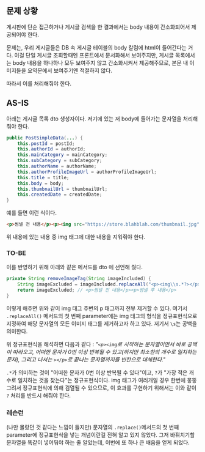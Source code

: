 ## 문제 상황
게시판에 단순 접근하거나 게시글 검색을 한 결과에서는 body 내용이 간소화되어서 제공되어야 한다.

문제는, 우리 게시글들은 DB 속 게시글 테이블의 body 칼럼에 html이 들어간다는 거다. 이걸 단일 게시글 조회할때엔 프론트에서 문서화해서 보여주지만, 게시글 목록에서는 body 내용을 하나하나 모두 보여주지 않고 간소화시켜서 제공해주므로, 본문 내 이미지들을 요약문에서 보여주기엔 적절하지 않다.

따라서 이를 처리해줘야 한다.

## AS-IS
아래는 게시글 목록 dto 생성자이다. 저기에 있는 저 body에 들어가는 문자열을 처리해줘야 한다.
```java
public PostSimpleData(...) {  
    this.postId = postId;  
    this.authorId = authorId;  
    this.mainCategory = mainCategory;  
    this.subCategory = subCategory;  
    this.authorName = authorName;  
    this.authorProfileImageUrl = authorProfileImageUrl;  
    this.title = title;  
    this.body = body;  
    this.thumbnailUrl = thumbnailUrl;  
    this.createdDate = createdDate;  
}
```

예를 들면 이런 식이다.
```html
<p>썸넬 전 내용</p><p><img src="https://store.blahblah.com/thumbnail.jpg"></p><p>썸넬 후 내용</p><p><img src="https://store.blahblah.com/image2.jpg"></p>
```
위 내용에 있는 내용 중 img 태그에 대한 내용을 지워줘야 한다.

### TO-BE
이를 반영하기 위해 아래와 같은 메서드를 dto 에 선언해 줬다.
```java
private String removeImageTag(String imageIncluded) {  
    String imageExcluded = imageIncluded.replaceAll("<p><img\\s.*?></p>", "");  
    return imageExcluded; // <p>썸넬 전 내용</p><p>썸넬 후 내용</p>
}
```
이렇게 해주면 위와 같이 img 태그 주변의 p 태그까지 전부 제거할 수 있다. 여기서 `.replaceAll()` 메서드의 첫 번째 parameter에는 img 태그의 형식을 정규표현식으로 지정하여 해당 문자열의 모든 이미지 태그를 제거하고자 하고 있다. 저기서 `\s`는 공백을 의미한다. 

위 정규표현식을 해석하면 다음과 같다 :
_"`<p><img`로 시작하는 문자열이면서 바로 공백이 따라오고, 어떠한 문자가 0번 이상 반복될 수 있고(하지만 최소한의 개수로 일치하는 문자), 그리고 나서는 `></p>`로 끝나는 문자열까지를 빈칸으로 대체한다."_

`.*`가 의미하는 것이 "어떠한 문자가 0번 이상 반복될 수 있다"이고, `?`가 "가장 적은 개수로 일치하는 것을 찾는다"는 정규표현식이다. img 태그가 여러개일 경우 한번에 뭉뚱그려서 정규표현식에 의해 검열될 수 있으므로, 이 효과를 구현하기 위해서는 이와 같이 `?` 처리를 반드시 해줘야 한다.

### 레슨런
(나만 몰랐던 것 같다는 느낌이 들지만) 문자열의 `.replace()`메서드의 첫 번째 parameter에 정규표현식을 넣는 개념이란걸 전혀 알고 있지 않았다. 그저 바꿔치기할 문자열을 똑같이 넣어둬야 하는 줄 알았는데, 이번에 또 하나 큰 배움을 얻게 되었다.

